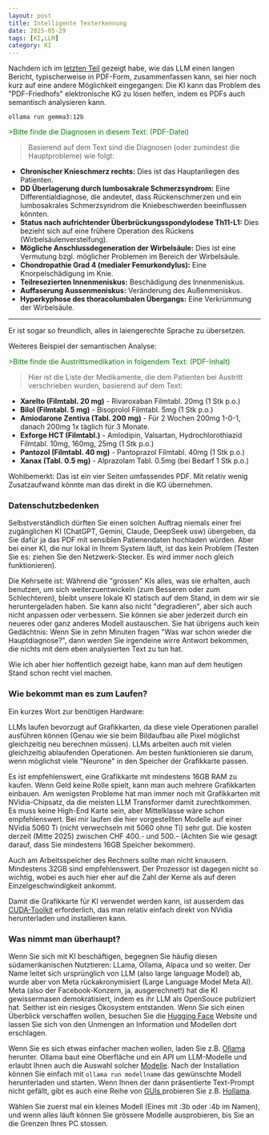 ```yaml
---
layout: post
title: Intelligente Texterkennung
date: 2025-05-29
tags: [KI,LLM]
category: KI
---
```


Nachdem ich im [letzten Teil](/2025/05/LLM3) gezeigt habe, wie das LLM einen langen Bericht, typischerweise in PDF-Form, zusammenfassen kann, sei hier noch kurz auf eine andere Möglichkeit eingegangen: Die KI kann das Problem des "PDF-Friedhofs" elektronische KG zu lösen helfen, indem es PDFs auch semantisch analysieren kann.

`ollama run gemma3:12b`

<span style="color:green">&gt;Bitte finde die Diagnosen in diesem Text: (PDF-Datei)</span>

> Basierend auf dem Text sind die Diagnosen (oder zumindest die Hauptprobleme) wie folgt:
*   **Chronischer Knieschmerz rechts:** Dies ist das Hauptanliegen des Patienten.
*   **DD Überlagerung durch lumbosakrale Schmerzsyndrom:** Eine Differentialdiagnose, die andeutet, dass Rückenschmerzen und ein lumbosakrales Schmerzsyndrom 
die Kniebeschwerden beeinflussen könnten.
*   **Status nach aufrichtender Überbrückungsspondylodese Th11-L1:** Dies bezieht sich auf eine frühere Operation des Rückens (Wirbelsäulenversteifung).
*   **Mögliche Anschlussdegeneration der Wirbelsäule:** Dies ist eine Vermutung bzgl. möglicher Problemen im Bereich der Wirbelsäule.
*   **Chondropathie Grad 4 (medialer Femurkondylus):** Eine Knorpelschädigung im Knie.
*   **Teilresezierten Innenmeniskus:** Beschädigung des Innenmeniskus.
*   **Auffaserung Aussenmeniskus:**  Veränderung des Außenmeniskus.
*   **Hyperkyphose des thoracolumbalen Übergangs:** Eine Verkrümmung der Wirbelsäule.


----------------

Er ist sogar so freundlich, alles in laiengerechte Sprache zu übersetzen. 

Weiteres Beispiel der semantischen Analyse:

<span style="color:green">&gt;Bitte finde die Austrittsmedikation in folgendem Text: (PDF-Inhalt)</span>

> Hier ist die Liste der Medikamente, die dem Patienten bei Austritt verschrieben wurden, basierend auf dem Text:
*   **Xarelto (Filmtabl. 20 mg)** - Rivaroxaban Filmtabl. 20mg (1 Stk p.o.)
*   **Bilol (Filmtabl. 5 mg)** - Bisoprolol Filmtabl. 5mg (1 Stk p.o.)
*   **Amiodarone Zentiva (Tabl. 200 mg)** -  Für 2 Wochen 200mg 1-0-1, danach 200mg 1x täglich für 3 Monate.
*   **Exforge HCT (Filmtabl.)** - Amlodipin, Valsartan, Hydrochlorothiazid Filmtabl. 10mg, 160mg, 25mg (1 Stk p.o.)
*   **Pantozol (Filmtabl. 40 mg)** - Pantoprazol Filmtabl. 40mg (1 Stk p.o.)
*   **Xanax (Tabl. 0.5 mg)** - Alprazolam Tabl. 0.5mg (bei Bedarf 1 Stk p.o.)

Wohlbemerkt: Das ist ein vier Seiten umfassendes PDF. Mit relativ wenig Zusatzaufwand könnte man das direkt in die KG übernehmen.

### Datenschutzbedenken

Selbstverständlich dürften Sie einen solchen Auftrag niemals einer frei zugänglichen KI (ChatGPT, Gemini, Claude, DeepSeek usw) übergeben, da Sie dafür ja das PDF mit sensiblen Patienendaten hochladen würden.
Aber bei einer KI, die nur lokal in Ihrem System läuft, ist das kein Problem (Testen Sie es: ziehen Sie den Netzwerk-Stecker. Es wird immer noch gleich funktionieren).

Die Kehrseite ist: Während die "grossen" KIs alles, was sie erhalten, auch benutzen, um sich weiterzuentwickeln (zum Besseren oder zum Schlechteren), bleibt unsere lokale KI statisch auf dem Stand, in dem wir sie heruntergeladen haben.
Sie kann also nicht "degradieren", aber sich auch nicht anpassen oder verbessern. Sie können sie aber jederzeit durch ein neueres oder ganz anderes Modell austauschen. Sie hat übrigens auch kein Gedächtnis: Wenn Sie in zehn Minuten fragen "Was war schon wieder die Hauptdiagnose?", dann werden Sie irgendeine wirre Antwort bekommen, die nichts mit dem eben analysierten Text zu tun hat.

Wie ich aber hier hoffentlich gezeigt habe, kann man auf dem heutigen Stand schon recht viel machen.

### Wie bekommt man es zum Laufen?

Ein kurzes Wort zur benötigen Hardware:

LLMs laufen bevorzugt auf Grafikkarten, da diese viele Operationen parallel ausführen können (Genau wie sie beim Bildaufbau alle Pixel möglichst gleichzeitig neu berechnen müssen). LLMs arbeiten auch mit vielen gleichzeitig ablaufenden Operationen. Am besten funktionieren sie darum, wenn möglichst viele "Neurone" in den Speicher der Grafikkarte passen.

Es ist empfehlenswert, eine Grafikkarte mit mindestens 16GB RAM zu kaufen. Wenn Geld keine Rolle spielt, kann man auch mehrere Grafikkarten einbauen. Am wenigsten Probleme hat man immer noch mit Grafikkarten mit NVidia-Chipsatz, da die meisten LLM Transformer damit zurechtkommen. Es muss keine High-End Karte sein, aber Mittelklasse wäre schon empfehlenswert. Bei mir laufen die hier vorgestellten Modelle auf einer NVidia 5060 Ti (nicht verwechseln mit 5060 ohne Ti) sehr gut. Die kosten derzeit (Mitte 2025) zwischen CHF 400.- und 500.- (Achten Sie wie gesagt darauf, dass Sie mindestens 16GB Speicher bekommen).

Auch am Arbeitsspeicher des Rechners sollte man nicht knausern. Mindestens 32GB sind empfehlenswert. Der Prozessor ist dagegen nicht so wichtig, wobei es auch hier eher auf die Zahl der Kerne als auf deren Einzelgeschwindigkeit ankommt.

Damit die Grafikkarte für KI verwendet werden kann, ist ausserdem das [CUDA-Toolkit](https://developer.nvidia.com/cuda-toolkit) erforderlich, das man relativ einfach direkt von NVidia herunterladen und installieren kann.

### Was nimmt man überhaupt?

Wenn Sie sich mit KI beschäftigen, begegnen Sie häufig diesen südamerikanischen Nutztieren: LLama, Ollama, Alpaca und so weiter. Der Name leitet sich ursprünglich von LLM (also large language Model) ab, wurde aber von Meta rückakronymisiert (Large Language Model Meta AI). Meta (also der Facebook-Konzern, ja, ausgerechnet!) hat die KI gewissermasen demokratisiert, indem es ihr LLM als OpenSouce publiziert hat. Seither ist ein riesiges Ökosystem entstanden.
Wenn Sie sich einen Überblick verschaffen wollen, besuchen Sie die [Hugging Face](https://huggingface.co/) Website und lassen Sie sich von den Unmengen an Information und Modellen dort erschlagen.

Wenn Sie es sich etwas einfacher machen wollen, laden Sie z.B. [Ollama](https://ollama.com/) herunter. Ollama baut eine Oberfläche und ein API um LLM-Modelle und erlaubt Ihnen auch die Auswahl solcher [Modelle](https://ollama.com/library). Nach der Installation können Sie einfach mit `ollama run modellname` das gewünschte Modell herunterladen und starten. Wenn Ihnen der dann präsentierte Text-Prompt nicht gefällt, gibt es auch eine Reihe von [GUIs](https://github.com/ollama/ollama?tab=readme-ov-file#community-integrations),probieren Sie z.B. [Hollama](https://github.com/fmaclen/hollama).

Wählen Sie zuerst mal ein kleines Modell (Eines mit :3b oder :4b im Namen), und wenn alles läuft können Sie grössere Modelle ausprobieren, bis Sie an die Grenzen Ihres PC stossen.
